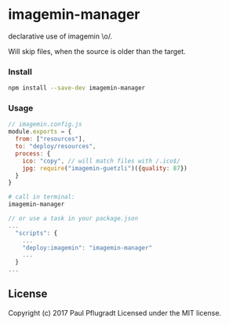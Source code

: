 # imagemin-manager

declarative use of imagemin \o/.

Will skip files, when the source is older than the target.

### Install

```sh
npm install --save-dev imagemin-manager
```

### Usage

```js
// imagemin.config.js
module.exports = { 
  from: ["resources"],
  to: "deploy/resources",
  process: {
    ico: "copy", // will match files with /.ico$/
    jpg: require("imagemin-guetzli")({quality: 87})
  }
}
```
```sh
# call in terminal:
imagemin-manager
```
```js
// or use a task in your package.json
...
  "scripts": {
    ...
    "deploy:imagemin": "imagemin-manager"
    ...
  }
...
```
## License
Copyright (c) 2017 Paul Pflugradt
Licensed under the MIT license.
